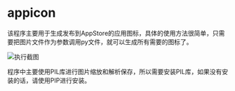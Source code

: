 # appicon

该程序主要用于生成发布到AppStore的应用图标，具体的使用方法很简单，只需要把图片文件作为参数调用py文件，就可以生成所有需要的图标了。

![执行截图](https://ziank.github.io/img/appicon.png)

程序中主要使用PIL库进行图片缩放和解析保存，所以需要安装PIL库，如果没有安装的话，请使用PIP进行安装。
